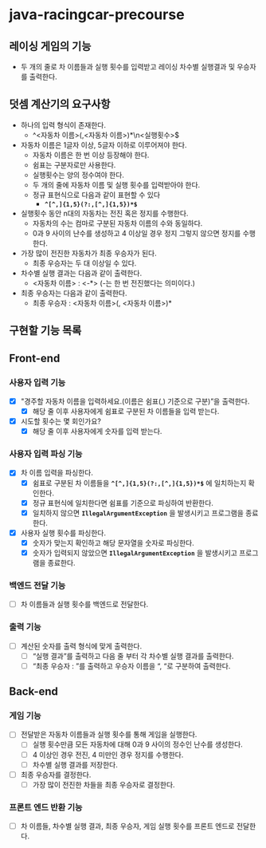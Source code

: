 # java-racingcar-precourse

## 레이싱 게임의 기능

- 두 개의 줄로 차 이름들과 실행 횟수를 입력받고 레이싱 차수별 실행결과 및 우승자를 출력한다.

## 덧셈 계산기의 요구사항

- 하나의 입력 형식이 존재한다.
    - ^<자동차 이름>(,<자동차 이름>)*\n<실행횟수>$
- 자동차 이름은 1글자 이상, 5글자 이하로 이루어져야 한다.
    - 자동차 이름은 한 번 이상 등장해야 한다.
    - 쉼표는 구분자로만 사용한다.
    - 실행횟수는 양의 정수여야 한다.
    - 두 개의 줄에 자동차 이름 및 실행 횟수를 입력받아야 한다.
    - 정규 표현식으로 다음과 같이 표현할 수 있다
        - **`^[^,]{1,5}(?:,[^,]{1,5})*$`**
- 실행횟수 동안 n대의 자동차는 전진 혹은 정지를 수행한다.
    - 자동차의 수는 컴마로 구분된 자동차 이름의 수와 동일하다.
    - 0과 9 사이의 난수를 생성하고 4 이상일 경우 정지 그렇지 않으면 정지를 수행한다.
- 가장 많이 전진한 자동차가 최종 우승자가 된다.
    - 최종 우승자는 두 대 이상일 수 있다.
- 차수별 실행 결과는 다음과 같이 출력한다.
    - <자동차 이름> : <-*> (-는 한 번 전진했다는 의미이다.)
- 최종 우승자는 다음과 같이 출력한다.
    - 최종 우승자 : <자동차 이름>(, <자동차 이름>)*

## 구현할 기능 목록

## Front-end

### 사용자 입력 기능

- [x]  "경주할 자동차 이름을 입력하세요.(이름은 쉼표(,) 기준으로 구분)”을 출력한다.
    - [x]  해당 줄 이후 사용자에게 쉼표로 구분된 차 이름들을 입력 받는다.
- [x]  시도할 횟수는 몇 회인가요?
    - [x]  해당 줄 이후 사용자에게 숫자를 입력 받는다.

### 사용자 입력 파싱 기능

- [x]  차 이름 입력을 파싱한다.
    - [x]  쉼표로 구분된 차 이름들을 **`^[^,]{1,5}(?:,[^,]{1,5})*$`** 에 일치하는지 확인한다.
    - [x]  정규 표현식에 일치한다면 쉼표를 기준으로 파싱하여 반환한다.
    - [x]  일치하지 않으면 **`IllegalArgumentException`** 을 발생시키고 프로그램을 종료한다.
- [x]  사용자 실행 횟수를 파싱한다.
    - [x]  숫자가 맞는지 확인하고 해당 문자열을 숫자로 파싱한다.
    - [x]  숫자가 입력되지 않았으면 **`IllegalArgumentException`** 을 발생시키고 프로그램을 종료한다.

### 백엔드 전달 기능

- [ ]  차 이름들과 실행 횟수를 백엔드로 전달한다.

### 출력 기능

- [ ]  계산된 숫자를 출력 형식에 맞게 출력한다.
    - [ ]  “실행 결과”를 출력하고 다음 줄 부터 각 차수별 실행 결과를 출력한다.
    - [ ]  “최종 우승자 : ”를 출력하고 우승자 이름을 “, “로 구분하여 출력한다.

## Back-end

### 게임 기능

- [ ]  전달받은 자동차 이름들과 실행 횟수를 통해 게임을 실행한다.
    - [ ]  실행 횟수만큼 모든 자동차에 대해 0과 9 사이의 정수인 난수를 생성한다.
    - [ ]  4 이상인 경우 전진, 4 미만인 경우 정지를 수행한다.
    - [ ]  차수별 실행 결과를 저장한다.
- [ ]  최종 우승자를 결정한다.
    - [ ]  가장 많이 전진한 차들을 최종 우승자로 결정한다.

### 프론트 엔드 반환 기능

- [ ]  차 이름들, 차수별 실행 결과, 최종 우승자, 게임 실행 횟수를 프론트 엔드로 전달한다.